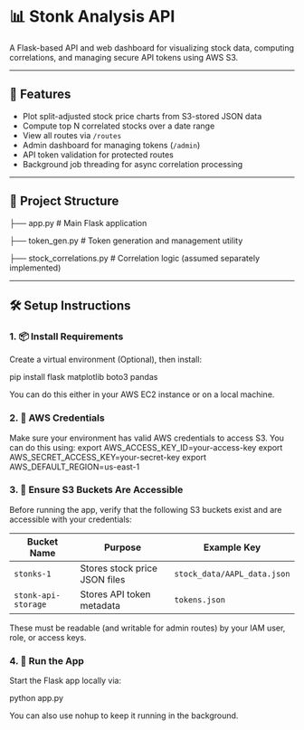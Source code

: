 # 📊 Stonk Analysis API

A Flask-based API and web dashboard for visualizing stock data, computing correlations, and managing secure API tokens using AWS S3.

---

## 🚀 Features

- Plot split-adjusted stock price charts from S3-stored JSON data
- Compute top N correlated stocks over a date range
- View all routes via `/routes`
- Admin dashboard for managing tokens (`/admin`)
- API token validation for protected routes
- Background job threading for async correlation processing

---

## 📁 Project Structure
├── app.py # Main Flask application

├── token_gen.py # Token generation and management utility

├── stock_correlations.py # Correlation logic (assumed separately implemented)

---

## 🛠️ Setup Instructions

### 1. 📦 Install Requirements

Create a virtual environment (Optional), then install:

pip install flask matplotlib boto3 pandas

You can do this either in your AWS EC2 instance or on a local machine.

### 2. 🔐 AWS Credentials
Make sure your environment has valid AWS credentials to access S3. You can do this using:
export AWS_ACCESS_KEY_ID=your-access-key
export AWS_SECRET_ACCESS_KEY=your-secret-key
export AWS_DEFAULT_REGION=us-east-1

### 3. 📂 Ensure S3 Buckets Are Accessible

Before running the app, verify that the following S3 buckets exist and are accessible with your credentials:

| Bucket Name          | Purpose                        | Example Key                             |
|----------------------|--------------------------------|------------------------------------------|
| `stonks-1`           | Stores stock price JSON files  | `stock_data/AAPL_data.json`              |
| `stonk-api-storage`  | Stores API token metadata      | `tokens.json`                            |

These must be readable (and writable for admin routes) by your IAM user, role, or access keys.

### 4. 🧪 Run the App

Start the Flask app locally via:

python app.py

You can also use nohup to keep it running in the background.
